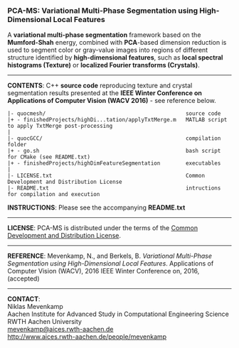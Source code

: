 ### PCA-MS: Variational Multi-Phase Segmentation using High-Dimensional Local Features
A **variational multi-phase segmentation** framework based on the **Mumford-Shah** energy, combined with **PCA**-based dimension reduction is used to segment color or gray-value images into regions of different structure identified by **high-dimensional features**, such as **local spectral histograms (Texture)** or **localized Fourier transforms (Crystals)**.
___
**CONTENTS**: C++ **source code** reproducing texture and crystal segmentation results presented at the **IEEE Winter Conference on Applications of Computer Vision (WACV 2016)** - see reference below.

    |- quocmesh/                                            source code
    |+ - finishedProjects/highDi...tation/applyTxtMerge.m   MATLAB script to apply TxtMerge post-processing
    |
    |- quocGCC/                                             compilation folder
    |+ - go.sh                                              bash script for CMake (see README.txt)
    |+ - finishedProjects/highDimFeatureSegmentation        executables
    |
    |- LICENSE.txt                                          Common Development and Distribution License
    |- README.txt                                           intructions for compilation and execution
**INSTRUCTIONS**: Please see the accompanying **README.txt**
___
**LICENSE**: PCA-MS is distributed under the terms of the [Common Development and Distribution License](LICENSE.txt).
___
**REFERENCE**:
Mevenkamp, N., and Berkels, B. _Variational Multi-Phase Segmentation using High-Dimensional Local Features_. Applications of Computer Vision (WACV), 2016 IEEE Winter Conference on, 2016, (accepted)
___
**CONTACT**:<br>
Niklas Mevenkamp<br>
Aachen Institute for Advanced Study in Computational Engineering Science<br>
RWTH Aachen University<br>
mevenkamp@aices.rwth-aachen.de<br>
http://www.aices.rwth-aachen.de/people/mevenkamp

